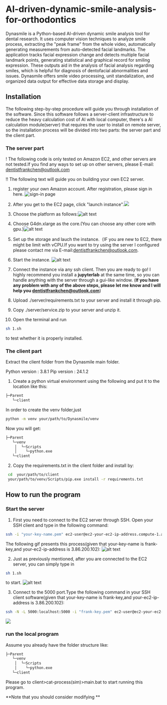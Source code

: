 #        AI-driven-dynamic-smile-analysis-for-orthodontics

Dynasmile is a Python-based AI-driven dynamic smile analysis tool for dental  research. It uses computer vision techniques to analyze smile process, extracting the "peak frame" from the whole video, automatically generating measurements from auto-detected facial landmarks. The application tracks facial expression change and detects multiple facial landmark points, generating statistical and graphical record for smiling expression. These outputs aid in the analysis of facial analysis regarding smiles, which is helpful for diagnosis of dentofacial abnormalities and issues. Dynasmile offers smile video processing, unit standalization, and organized data output for effective data storage and display.


## Installation
The following step-by-step procedure will guide you through installation of the software. Since this software follows a server-client infrastructure to reduce the heavy calculation cost of AI with local computer, there's a AI calculation module(server) that requires the user to install on remote server, so the installation process will be divided into two parts:
the server part and the client part.

### The server part

! The following code is only tested on Amazon EC2, and other servers are not tested.If you find any ways to set up on other servers, please E-mail: dentistfrankchen@outlook.com

!! The following text will guide you on building your own EC2 server.

1. register your own Amazon account. After registration, please sign in here.
![sign-in page](image.png)

2. After you get to the EC2 page, click "launch instance".![](image-1.png)

3. Choose the platform as follows:![alt text](image-2.png)

4. Choose G4dn.xlarge as the core.(You can choose any other core with gpu.)![alt text](image-3.png)

5. Set up the storage and lauch the instance.（IF you are new to EC2, there might be limit with vCPU.If you want to try using the server I configured please contact me via E-mail:dentistfrankchen@outlook.com.

6. Start the instance. ![alt text](image-4.png)

7. Connect the instance via any ssh client.
Then you are ready to go!
I highly recommend you install a **jupyterlab** at the same time, so you can handle anything with the server through a gui-like window.
(**If you have any problem with any of the above steps, please let me know and I will help you dentistfrankchen@outlook.com**)

8. Upload ./server/requirements.txt to your server and install it through pip.

9. Copy ./server/service.zip to your server and unzip it.

10. Open the terminal and run 
```bash
sh 1.sh
```
to test whether it is properly installed.

### The client part
Extract the client folder from the Dynasmile main folder.

Python version : 3.8.1
Pip version : 24.1.2
1. Create a python virtual environment using the following and put it to the location like this:
```bash
├─Parent
   └─client
```
In order to create the venv folder,just 
```bash
python -m venv your/path/to/Dynasmile/venv
```
Now you will get:
```bash
├─Parent
   └─venv
    │  └─Scripts
    │    └─python.exe
   └─client
```

2. Copy the requirements.txt in the client folder and install by:
```bash
 cd  your/path/to/client
 your/path/to/venv/Scripts/pip.exe install -r requirements.txt 
```

## How to run the program
### Start the server
1. First you need to connect to the EC2 server through SSH. Open your SSH client and type in the following command:
```bash
ssh -i "your-key-name.pem" ec2-user@ec2-your-ec2-ip-address.compute-1.amazonaws.com
```
The following gif presents this process(given that your-key-name is frank-key,and your-ec2-ip-address is 3.86.200.102):
![alt text](<enter the key-1.gif>)

2. Just as previously mentioned, after you are connected to the EC2 server, you can simply type in
```bash
sh 1.sh 
```
to start.
![alt text](<start the server-1.gif>)

3. Connect to the 5000 port.Type the following command in your SSH client software(given that your-key-name is frank-key,and your-ec2-ip-address is 3.86.200.102):
```bash
ssh -N -L 5000:localhost:5000 -i "frank-key.pem" ec2-user@ec2-your-ec2-ip-address.compute-1.amazonaws.com
```
![](<connect to 5000 port-1.gif>)

### run the local program
Assume you already have the folder structure like:
```bash
├─Parent
   └─venv
    │  └─Scripts
    │    └─python.exe
   └─client
```
Please go to client>cat-process(sim)>main.bat to start running this program.

**Note that you should consider modifying **

